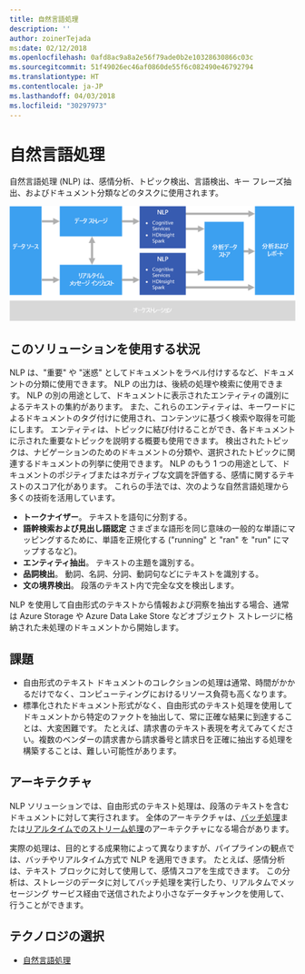 ```yaml
---
title: 自然言語処理
description: ''
author: zoinerTejada
ms:date: 02/12/2018
ms.openlocfilehash: 0afd8ac9a8a2e56f79ade0b2e10328630866c03c
ms.sourcegitcommit: 51f49026ec46af0860de55f6c082490e46792794
ms.translationtype: HT
ms.contentlocale: ja-JP
ms.lasthandoff: 04/03/2018
ms.locfileid: "30297973"
---
```

# <a name="natural-language-processing"></a>自然言語処理

自然言語処理 (NLP) は、感情分析、トピック検出、言語検出、キー フレーズ抽出、およびドキュメント分類などのタスクに使用されます。

![](./images/nlp-pipeline.png)

## <a name="when-to-use-this-solution"></a>このソリューションを使用する状況

NLP は、"重要" や "迷惑" としてドキュメントをラベル付けするなど、ドキュメントの分類に使用できます。 NLP の出力は、後続の処理や検索に使用できます。 NLP の別の用途として、ドキュメントに表示されたエンティティの識別によるテキストの集約があります。 また、これらのエンティティは、キーワードによるドキュメントのタグ付けに使用され、コンテンツに基づく検索や取得を可能にします。 エンティティは、トピックに結び付けることができ、各ドキュメントに示された重要なトピックを説明する概要も使用できます。 検出されたトピックは、ナビゲーションのためのドキュメントの分類や、選択されたトピックに関連するドキュメントの列挙に使用できます。 NLP のもう 1 つの用途として、ドキュメントのポジティブまたはネガティブな文調を評価する、感情に関するテキストのスコア化があります。 これらの手法では、次のような自然言語処理から多くの技術を活用しています。 

- **トークナイザー**。 テキストを語句に分割する。
- **語幹検索および見出し語認定** さまざまな語形を同じ意味の一般的な単語にマッピングするために、単語を正規化する  ("running" と "ran" を "run" にマップするなど)。 
- **エンティティ抽出**。 テキストの主題を識別する。
- **品詞検出**。 動詞、名詞、分詞、動詞句などにテキストを識別する。
- **文の境界検出**。 段落のテキスト内で完全な文を検出します。

NLP を使用して自由形式のテキストから情報および洞察を抽出する場合、通常は Azure Storage や Azure Data Lake Store などオブジェクト ストレージに格納された未処理のドキュメントから開始します。 

## <a name="challenges"></a>課題

- 自由形式のテキスト ドキュメントのコレクションの処理は通常、時間がかかるだけでなく、コンピューティングにおけるリソース負荷も高くなります。
- 標準化されたドキュメント形式がなく、自由形式のテキスト処理を使用してドキュメントから特定のファクトを抽出して、常に正確な結果に到達することは、大変困難です。 たとえば、請求書のテキスト表現を考えてみてください。複数のベンダーの請求書から請求番号と請求日を正確に抽出する処理を構築することは、難しい可能性があります。

## <a name="architecture"></a>アーキテクチャ

NLP ソリューションでは、自由形式のテキスト処理は、段落のテキストを含むドキュメントに対して実行されます。 全体のアーキテクチャは、[バッチ処理](../big-data/batch-processing.md)または[リアルタイムでのストリーム処理](../big-data/real-time-processing.md)のアーキテクチャになる場合があります。

実際の処理は、目的とする成果物によって異なりますが、パイプラインの観点では、バッチやリアルタイム方式で NLP を適用できます。 たとえば、感情分析は、テキスト ブロックに対して使用して、感情スコアを生成できます。 この分析は、ストレージのデータに対してバッチ処理を実行したり、リアルタムでメッセージング サービス経由で送信されたより小さなデータチャンクを使用して、行うことができます。

## <a name="technology-choices"></a>テクノロジの選択

- [自然言語処理](../technology-choices/natural-language-processing.md)